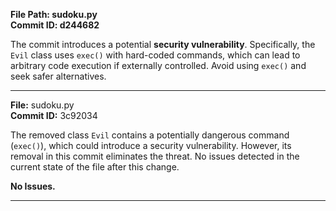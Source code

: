 **File Path: sudoku.py**  
**Commit ID: d244682**  

The commit introduces a potential **security vulnerability**. Specifically, the `Evil` class uses `exec()` with hard-coded commands, which can lead to arbitrary code execution if externally controlled. Avoid using `exec()` and seek safer alternatives.

-------------------------------------------------------------

**File:** sudoku.py  
**Commit ID:** 3c92034  

The removed class `Evil` contains a potentially dangerous command (`exec()`), which could introduce a security vulnerability. However, its removal in this commit eliminates the threat. No issues detected in the current state of the file after this change.

**No Issues.**

-------------------------------------------------------------

